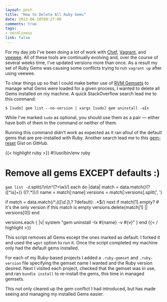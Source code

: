 ```yaml
---
layout: post
title: "How to Delete All Ruby Gems"
date: 2013-06-10T09:27:00
comments: true
tags:
- nerdliness
link: false
---
```

For my day job I've been doing a lot of work with [Chef](http://www.opscode.com/chef/ "Chef"), [Vagrant](http://vagrantup.com "Vagrant"), and [veewee](https://github.com/jedi4ever/veewee "veewee"). All of these tools are continually evolving and, over the course of several weeks time, I've updated versions more than once. As a result my set of Ruby Gems was causing some conflicts trying to run `vagrant up` after using veewee.

To clear things up so that I could make better use of [RVM Gemsets](https://rvm.io/gemsets/basics/ "RVM Gemset Basics") to manage what Gems were loaded for a given process, I wanted to delete all Gems installed on my machine. A quick StackOverflow search lead me to this command:

    $ [sudo] gem list --no-version | xargs [sudo] gem uninstall -aIx 

While I've marked `sudo` as optional, you should use them as a pair — either have both of them in the command or neither of them.

Running this command didn't work as expected as it ran afoul of the default gems that are pre-installed with Ruby. Another search lead me to this [gem-reset](https://gist.github.com/nixpulvis/5042764 "gem-reset") Gist on GitHub.

{{< highlight ruby >}}
#!/usr/bin/env ruby
# Remove all gems EXCEPT defaults :)
 
`gem list -d`.split(/\n\n^(?=\w)/).each do |data|
  match = data.match(/(?<name>([^\s]+)) \((?<versions>.*)\)/)
  name = match[:name]
  versions = match[:versions].split(', ')
 
  if match = data.match(/^.*\(([\d\.]*),? ?default\): .*$/)
    next if match[1].empty? # it's the only version if this match is empty
    versions.delete(match[1] || versions[0])
  end
 
  versions.each { |v| system "gem uninstall -Ix #{name} -v #{v}" }
end
{{< / highlight >}}

This script removes all Gems except the ones marked as default. I forked it and used the `wget` option to run it. Once the script completed my machine only had the default gems installed.

For each of my Ruby-based projects I added a `.ruby-gemset` and `.ruby-version` file specifying the gemset name I wanted and the Ruby version desired. Next I visited each project, checked that the gemset was in use, and ran `bundle install` to re-install the gems, this time in managed gemsets.

This not only cleared up the gem conflict I had introduced, but has made seeing and managing my installed Gems easier.

